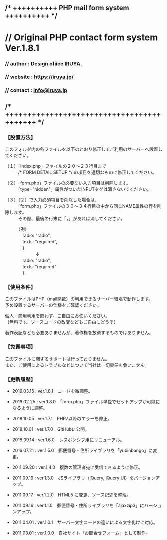 
## /* ++++++++++ PHP mail form system ++++++++++ */

# // Original PHP contact form system Ver.1.8.1

### // author :  Design ofiice IRUYA.
### // website : https://iruya.jp/
### // contact : info@iruya.jp

## /* ++++++++++++++++++++++++++++++++++++++++++ */


### 【設置方法】

このフォルダ内の各ファイルを以下のとおり修正してご利用のサーバーへ設置してください。

（１）「index.php」ファイルの２０〜２３行目まで  
　　　/* FORM DETAIL SETUP */ の項目を適切なものに修正してください。

（２）「form.php」ファイルの必要ない入力項目は削除します。  
　　　「type="hidden"」属性がついたINPUTタグは消さないでください。

（３）（２）で入力必須項目を削除した場合は、  
　　　「form.php」ファイルの３０〜３４行目の中から同じNAME属性の行を削除します。  
　　　その際、最後の行末に「，」があれば消してください。

　　　（例）  
　　　　radio: "radio",  
　　　　texts: "required",  
　　　　}  
	　　　　　　　↓  
　　　　radio: "radio",  
　　　　texts: "required"  
　　　　}  


### 【使用条件】

このファイルはPHP（mail関数）の利用できるサーバー環境で動作します。  
予め設置するサーバーの仕様をご確認ください。

個人・商用利用を問わず、ご自由にお使いください。  
（無料です。ソースコードの改変などもご自由にどうぞ）

著作表記なども必要ありませんが、著作権を放棄するものではありません。


### 【免責事項】

このファイルに関するサポートは行っておりません。  
また、ご使用によるトラブルなどについて当社は一切責任を負いません。


### 【更新履歴】

* 2019.03.15 : ver.1.8.1　コードを微調整。

* 2019.02.25 : ver.1.8.0　「form.php」ファイル単独でセットアップが可能になるように調整。

* 2018.10.05 : ver.1.7.1　PHP7以降のエラーを修正。

* 2018.10.01 : ver.1.7.0　GitHubに公開。

* 2018.09.14 : ver.1.6.0　レスポンシブ用にリニューアル。

* 2016.07.21 : ver.1.5.0　郵便番号・住所ライブラリを「yubinbango」に変更。

* 2011.09.20 : ver.1.4.0　複数の管理者宛に受信できるように修正。

* 2011.09.19 : ver.1.3.0　JSライブラリ（jQuery, jQuery UI）をバージョンアップ。

* 2011.09.17 : ver.1.2.0　HTML5 に変更、ソース記述を整理。

* 2011.09.16 : ver.1.1.0　郵便番号・住所ライブラリを「ajaxzip3」にバーションアップ。

* 2011.04.01 : ver.1.0.1　サーバー文字コードの違いによる文字化けに対応。

* 2011.03.01 : ver.1.0.0　自社サイト「お問合せフォーム」として制作。
